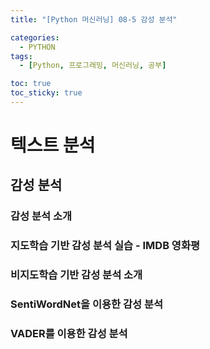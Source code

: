 ```yaml
---
title: "[Python 머신러닝] 08-5 감성 분석"

categories: 
  - PYTHON
tags:
  - [Python, 프로그래밍, 머신러닝, 공부]

toc: true
toc_sticky: true
---
```


# 텍스트 분석

## 감성 분석


### 감성 분석 소개


### 지도학습 기반 감성 분석 실습 - IMDB 영화평



### 비지도학습 기반 감성 분석 소개



### SentiWordNet을 이용한 감성 분석



### VADER를 이용한 감성 분석